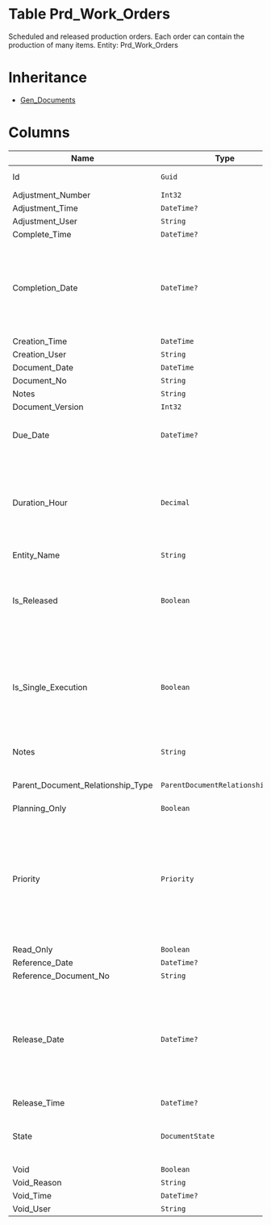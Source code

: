 # Table Prd_Work_Orders

Scheduled and released production orders. Each order can contain the production of many items. Entity: Prd_Work_Orders

# Inheritance

* [Gen_Documents](Gen_Documents.md)

# Columns

| Name | Type | Value | Description |
| - | - | - | --- |
|Id|`Guid`|`PK`, Readonly||
|Adjustment_Number|`Int32`|Readonly||
|Adjustment_Time|`DateTime?`|Readonly||
|Adjustment_User|`String`|Readonly||
|Complete_Time|`DateTime?`|Readonly||
|Completion_Date|`DateTime?`||Scheduled date of completion. Specifies the date when the workorder was completed. null means that the order is not yet completed. |
|Creation_Time|`DateTime`|Readonly||
|Creation_User|`String`|Readonly||
|Document_Date|`DateTime`|||
|Document_No|`String`|||
|Notes|`String`|||
|Document_Version|`Int32`|Readonly||
|Due_Date|`DateTime?`||The final due date, when the production should be ready. |
|Duration_Hour|`Decimal`||The duration of all operations in the protocol either planned (for planned orders) or actual (for completed orders). `Required` `Default(0)` |
|Entity_Name|`String`|Readonly||
|Is_Released|`Boolean`|Readonly|True if the document is not void and its state is released or greater. `Required` `Default(false)` `Filter(eq)` `ReadOnly` |
|Is_Single_Execution|`Boolean`|Readonly|Specifies whether the document is a single execution of its order document. `Required` `Default(false)` `Filter(eq)` `ReadOnly` |
|Notes|`String`||User notes for the production order. |
|Parent_Document_Relationship_Type|`ParentDocumentRelationshipType?`|Allowed: `S`, `N`, Readonly||
|Planning_Only|`Boolean`|Readonly||
|Priority|`Priority`|Allowed: `1`, `2`, `3`, `4`, `5`|Priority of the work order. Higher priority orders might seize resources from lower priority orders. 1=Lowest priority ... 5=Highest. `Required` `Default(3)` `Filter(ge;le)` |
|Read_Only|`Boolean`|Readonly||
|Reference_Date|`DateTime?`|||
|Reference_Document_No|`String`|||
|Release_Date|`DateTime?`||Scheduled release date. Specifies the date when the order is planned/released to production. null means that still there is no plan for releasing the order. |
|Release_Time|`DateTime?`|Readonly||
|State|`DocumentState`|Allowed: `0`, `5`, `10`, `20`, `30`, `40`, `50`, Readonly||
|Void|`Boolean`|Readonly||
|Void_Reason|`String`|Readonly||
|Void_Time|`DateTime?`|Readonly||
|Void_User|`String`|Readonly||
